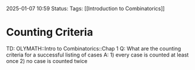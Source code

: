 2025-01-07 10:59
Status: 
Tags: [[Introduction to Combinatorics]]
# Counting Criteria

TD: OLYMATH::Intro to Combinatorics::Chap 1
Q: What are the counting criteria for a successful listing of  cases
A: 1) every case is counted at least once
2) no case is counted twice
<!--ID: 1736247601762-->
